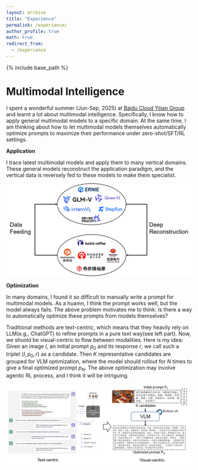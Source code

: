 ```yaml
---
layout: archive
title: "Experience"
permalink: /experience/
author_profile: true
math: true
redirect_from:
  - /experience
---
```


{% include base_path %}

Multimodal Intelligence
======
I spent a wonderful summer (Jun-Sep, 2025) at [Baidu Cloud Yijian Group]((https://yijian.bce.baidu.com)) and learnt a lot about multimodal intelligence. Specifically, I know how to apply general multimodal models to a specific domain. At the same time, I am thinking about how to let multimodal models themselves automatically optimize prompts to maximize their performance under zero-shot/SFT/RL settings.

**Application**

I trace latest multimodal models and apply them to many vertical domains. These general models reconstruct the application paradigm, and the vertical data is reversely fed to these models to make them specialist.

![application](../images/baidu_application_1.png)

**Optimization**

In many domains, I found it so difficult to manually write a prompt for multimodal models. As a huamn, I think the prompt works well, but the model always fails. The above problem motivates me to think: Is there a way to automatically optimize these prompts from models themselves?

Traditional methods are text-centric, which means that they heavily rely on LLM(e.g., ChatGPT) to refine prompts in a pure text way(see left part). Now, we shuold be visual-centric to flow between modalities. Here is my idea: Given an image $I$, an initial prompt $p_0$ and its response $r$, we call such a triplet $(I, p_0, r)$ as a candidate. Then $K$ representative candidates are grouped for VLM optimization, where the model should rollout for $N$ times to give a final optimized prompt $p_N$. The above optimization may involve agentic RL process, and I think it will be intriguing.

![optimization](../images/baidu_application_2.png)